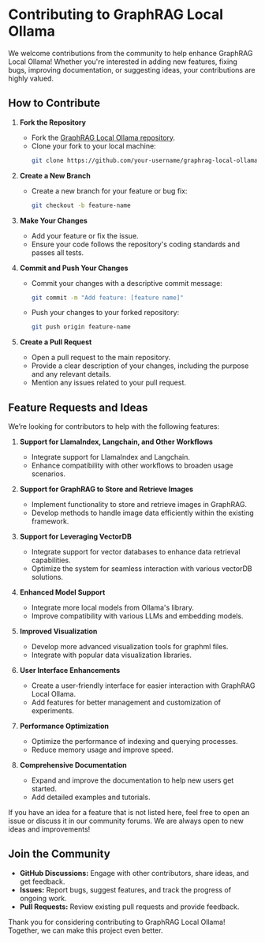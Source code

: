 # Contributing to GraphRAG Local Ollama

We welcome contributions from the community to help enhance GraphRAG Local Ollama! Whether you're interested in adding new features, fixing bugs, improving documentation, or suggesting ideas, your contributions are highly valued.

## How to Contribute

1. **Fork the Repository**

   - Fork the [GraphRAG Local Ollama repository](https://github.com/TheAiSingularity/graphrag-local-ollama).
   - Clone your fork to your local machine:
     ```bash
     git clone https://github.com/your-username/graphrag-local-ollama.git
     ```
2. **Create a New Branch**

   - Create a new branch for your feature or bug fix:
     ```bash
     git checkout -b feature-name
     ```
3. **Make Your Changes**

   - Add your feature or fix the issue.
   - Ensure your code follows the repository's coding standards and passes all tests.
4. **Commit and Push Your Changes**

   - Commit your changes with a descriptive commit message:
     ```bash
     git commit -m "Add feature: [feature name]"
     ```
   - Push your changes to your forked repository:
     ```bash
     git push origin feature-name
     ```
5. **Create a Pull Request**

   - Open a pull request to the main repository.
   - Provide a clear description of your changes, including the purpose and any relevant details.
   - Mention any issues related to your pull request.

## Feature Requests and Ideas

We’re looking for contributors to help with the following features:

1. **Support for LlamaIndex, Langchain, and Other Workflows**

   - Integrate support for LlamaIndex and Langchain.
   - Enhance compatibility with other workflows to broaden usage scenarios.
2. **Support for GraphRAG to Store and Retrieve Images**

   - Implement functionality to store and retrieve images in GraphRAG.
   - Develop methods to handle image data efficiently within the existing framework.
3. **Support for Leveraging VectorDB**

   - Integrate support for vector databases to enhance data retrieval capabilities.
   - Optimize the system for seamless interaction with various vectorDB solutions.
4. **Enhanced Model Support**

   - Integrate more local models from Ollama's library.
   - Improve compatibility with various LLMs and embedding models.
5. **Improved Visualization**

   - Develop more advanced visualization tools for graphml files.
   - Integrate with popular data visualization libraries.
6. **User Interface Enhancements**

   - Create a user-friendly interface for easier interaction with GraphRAG Local Ollama.
   - Add features for better management and customization of experiments.
7. **Performance Optimization**

   - Optimize the performance of indexing and querying processes.
   - Reduce memory usage and improve speed.
8. **Comprehensive Documentation**

   - Expand and improve the documentation to help new users get started.
   - Add detailed examples and tutorials.

If you have an idea for a feature that is not listed here, feel free to open an issue or discuss it in our community forums. We are always open to new ideas and improvements!

## Join the Community

- **GitHub Discussions:** Engage with other contributors, share ideas, and get feedback.
- **Issues:** Report bugs, suggest features, and track the progress of ongoing work.
- **Pull Requests:** Review existing pull requests and provide feedback.

Thank you for considering contributing to GraphRAG Local Ollama! Together, we can make this project even better.
